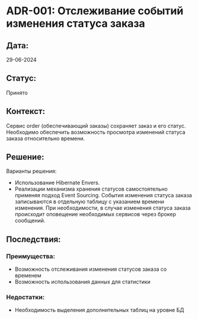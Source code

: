 # ADR-001: Отслеживание событий изменения статуса заказа

## Дата:
29-06-2024

## Статус:
Принято

## Контекст:
Сервис order (обеспечивающий заказы) сохраняет заказ и его статус.
Необходимо обеспечить возможность просмотра изменений статуса заказа относительно времени.

## Решение:
Варианты решения:
- Использование Hibernate Envers. 
- Реализации механизма хранения статусов самостоятельно применяя подход Event Sourcing.
  События изменения статуса заказа записываются в отдельную таблицу с указанием времени изменения.
  При необходимости, в случае изменения статуса заказа происходит оповещение необходимых сервисов через брокер сообщений.
  
## Последствия:
### Преимущества:
- Возможность отслеживания изменения статусов заказа со временем
- Возможность использования данных для статистики

### Недостатки:
- Необходимость выделения дополнительных таблиц на уровне БД